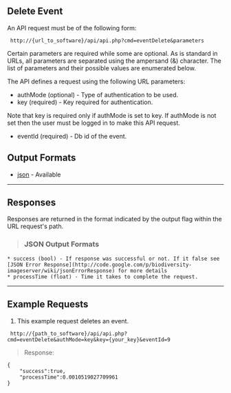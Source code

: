 ## Delete Event ##

An API request must be of the following form:

```
 http://{url_to_software}/api/api.php?cmd=eventDelete&parameters
```

Certain parameters are required while some are optional. As is standard in URLs, all parameters are separated using the ampersand (&) character. The list of parameters and their possible values are enumerated below.

The API defines a request using the following URL parameters:

  * authMode (optional) - Type of authentication to be used.
  * key (required) - Key required for authentication.

Note that key is required only if authMode is set to key. If authMode is not set then the user must be logged in to make this API request.

  * eventId (required) - Db id of the event.

## Output Formats ##

  * [json](#JSON_Output_Formats.md) - Available


---

## Responses ##

Responses are returned in the format indicated by the output flag within the URL request's path.

> ### JSON Output Formats ###
    * success (bool) - If response was successful or not. If it false see [JSON Error Response](http://code.google.com/p/biodiversity-imageserver/wiki/jsonErrorResponse) for more details
    * processTime (float) - Time it takes to complete the request.


---

## Example Requests ##

1. This example request deletes an event.

```
 http://{path_to_software}/api/api.php?cmd=eventDelete&authMode=key&key={your_key}&eventId=9
```

> Response:
```
{
    "success":true,
    "processTime":0.0010519027709961
}
```